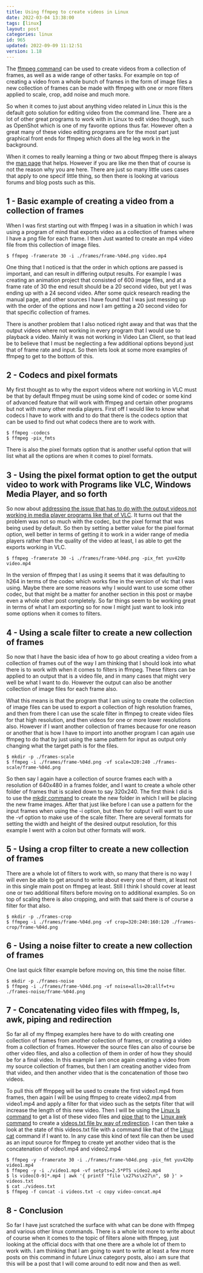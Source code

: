```yaml
---
title: Using ffmpeg to create videos in Linux
date: 2022-03-04 13:38:00
tags: [linux]
layout: post
categories: linux
id: 965
updated: 2022-09-09 11:12:51
version: 1.18
---
```


The [ffmpeg command](https://www.videoproc.com/resource/ffmpeg-commands.htm) can be used to create videos from a collection of frames, as well as a wide range of other tasks. For example on top of creating a video from a whole bunch of frames in the form of image files a new collection of frames can be made with ffmpeg with one or more filters applied to scale, crop, add noise and much more. 

So when it comes to just about anything video related in Linux this is the default goto solution for editing video from the command line. There are a lot of other great programs to work with in Linux to edit video though, such as OpenShot which is one of my favorite options thus far. However often a great many of these video editing programs are for the most part just graphical front ends for ffmpeg which does all the leg work in the background.

When it comes to really learning a thing or two about ffmpeg there is always the [man page](https://ffmpeg.org/ffmpeg.html) that helps. However if you are like me then that of course is not the reason why you are here. There are just so many little uses cases that apply to one specif little thing, so then there is looking at various forums and blog posts such as this. 

<!-- more -->


## 1 - Basic example of creating a video from a collection of frames

When I was first starting out with ffmpeg I was in a situation in which I was using a program of mind that exports video as a collection of frames where I have a png file for each frame. I then Just wanted to create an mp4 video file from this collection of image files.

```
$ ffmpeg -framerate 30 -i ./frames/frame-%04d.png video.mp4
```

One thing that I noticed is that the order in which options are passed is important, and can result in differing output results. For example I was creating an animation project that consisted of 600 image files, and at a frame rate of 30 the end result should be a 20 second video, but yet I was ending up with a 24 second video. After some quick research reading the manual page, and other sources I have found that I was just messing up with the order of the options and now I am getting a 20 second video for that specific collection of frames.

There is another problem that I also noticed right away and that was that the output videos where not working in every program that I would use to playback a video. Mainly it was not working in Video Lan Client, so that lead be to believe that I must be neglecting a few additional options beyond just that of frame rate and input. So then lets look at some more examples of ffmpeg to get to the bottom of this.

## 2 - Codecs and  pixel formats

My first thought as to why the export videos where not working in VLC must be that by default ffmpeg must be using some kind of codec or some kind of advanced feature that will work with ffmpeg and certain other programs but not with many other media players. First off I would like to know what codecs I have to work with and to do that there is the codecs option that can be used to find out what codecs there are to work with.

```
$ ffmpeg -codecs
$ ffmpeg -pix_fmts
```

There is also the pixel formats option that is another useful option that will list what all the options are when it comes to pixel formats.

## 3 - Using the pixel format option to get the output video to work with Programs like VLC, Windows Media Player, and so forth

So now about [addressing the issue that has to do with the output videos not working in media player programs like that of VLC](https://superuser.com/a/705070). It turns out that the problem was not so much with the codec, but the pixel format that was being used by default. So then by setting a better value for the pixel format option, well better in terms of getting it to work in a wider range of media players rather than the quality of the video at least, I as able to get the exports working in VLC.

```
$ ffmpeg -framerate 30 -i ./frames/frame-%04d.png -pix_fmt yuv420p video.mp4
```

In the version of ffmpeg that I as using it seems that it was defaulting to h264 in terms of the codec which works fine in the version of vlc that I was using. Maybe there are some reasons why I would want to use some other codec, but that might be a matter for another section in this post or maybe even a whole other post completely. So far things seem to be working great in terms of what I am exporting so for now I might just want to look into some options when it comes to filters.

## 4 - Using a scale filter to create a new collection of frames

So now that I have the basic idea of how to go about creating a video from a collection of frames out of the way I am thinking that I should look into what there is to work with when it comes to filters in ffmpeg. These filters can be applied to an output that is a video file, and in many cases that might very well be what I want to do. However the output can also be another collection of image files for each frame also.

What this means is that the program that I am using to create the collection of image files can be used to export a collection of high resolution frames, and then from there I can use the scale filter in ffmpeg to create video files for that high resolution, and then videos for one or more lower resolutions also. However if I want another collection of frames because for one reason or another that is how I have to import into another program I can again use ffmpeg to do that by just using the same pattern for input as output only changing what the target path is for the files.

```
$ mkdir -p ./frames-scale
$ ffmpeg -i ./frames/frame-%04d.png -vf scale=320:240 ./frames-scale/frame-%04d.png
```

So then say I again have a collection of source frames each with a resolution of 640x480 in a frames folder, and I want to create a whole other folder of frames that is scaled down to say 320x240. The first think I did is to use the [mkdir command](/2021/06/30/linux-mkdir/) to create the new folder in which I will be placing the new frame images. After that just like before I can use a pattern for the input frames when using the -i option, but then for output I will want to use the -vf option to make use of the scale filter. There are several formats for setting the width and height of the desired output resolution, for this example I went with a colon but other formats will work.

## 5 - Using a crop filter to create a new collection of frames

There are a whole lot of filters to work with, so many that there is no way I will even be able to get around to write about every one of them, at least not in this single main post on ffmpeg at least. Still I think I should cover at least one or two additional filters before moving on to additional examples. So on top of scaling there is also cropping, and with that said there is of course a filter for that also.

```
$ mkdir -p ./frames-crop
$ ffmpeg -i ./frames/frame-%04d.png -vf crop=320:240:160:120 ./frames-crop/frame-%04d.png
```

## 6 - Using a noise filter to create a new collection of frames

One last quick filter example before moving on, this time the noise filter.

```
$ mkdir -p ./frames-noise
$ ffmpeg -i ./frames/frame-%04d.png -vf noise=alls=20:allf=t+u ./frames-noise/frame-%04d.png
```

## 7 - Concatenating video files with ffmpeg, ls, awk, piping and redirection

So far all of my ffmpeg examples here have to do with creating one collection of frames from another collection of frames, or creating a video from a collection of frames. However the source files can also of course be other video files, and also a collection of them in order of how they should be for a final video. In this example I am once again creating a video from my source collection of frames, but then I am creating another video from that video, and then another video that is the concatenation of those two videos.

To pull this off ffmppeg will be used to create the first video1.mp4 from frames, then again I will be using ffmpeg to create video2.mp4 from video1.mp4 and apply a filter for that video such as the setpts filter that will increase the length of this new video. Then I will be using the [Linux ls command](/2020/10/14/linux-ls/) to get a list of these video files and [pipe that](/2020/10/09/linux-pipe/) to the [Linux awk command](/2021/07/02/linux-awk/) to create a [videos.txt file by way of redirection](/2020/10/02/linux-redirection/). I can then take a look at the state of this videos.txt file with a command like that of the [Linux cat](/2020/11/11/linux-cat/) command if I want to. In any case this kind of text file can then be used as an input source for ffmpeg to create yet another video that is the concatenation of video1.mp4 and video2.mp4

```
$ ffmpeg -y -framerate 30 -i ./frames/frame-%04d.png -pix_fmt yuv420p video1.mp4
$ ffmpeg -y -i ./video1.mp4 -vf setpts=2.5*PTS video2.mp4
$ ls video[0-9]*.mp4 | awk '{ printf "file \x27%s\x27\n", $0 }' > videos.txt
$ cat ./videos.txt
$ ffmpeg -f concat -i videos.txt -c copy video-concat.mp4
```

## 8 - Conclusion

So far I have just scratched the surface with what can be done with ffmpeg and various other linux commands. There is a whole lot more to write about of course when it comes to the topic of filters alone with ffmpeg, just looking at the official docs with that one there are a whole lot of them to work with. I am thinking that I am going to want to write at least a few more posts on this command in future Linux category posts, also i am sure that this will be a post that I will come around to edit now and then as well.


